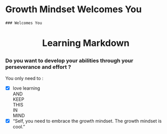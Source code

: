 
 # Growth Mindset Welcomes You
    ### Welcomes You
 # <p style="text-align: center;"> Learning Markdown  </p>

### Do you want to develop your abilities through your perseverance and effort  ?

You only need to :
 - [x] love learning <br/>
 AND <br/> 
 KEEP <br/>
 THIS <br/>
 IN<br/>
 MIND<br/>
- [x] “Self, you need to embrace the growth mindset. The growth mindset is cool.”
